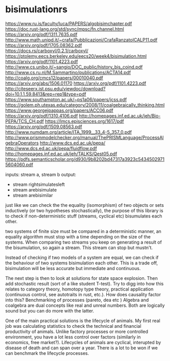 # bisimulationrs

https://www.ru.is/faculty/luca/PAPERS/algobisimchapter.pdf
https://doc.rust-lang.org/std/sync/mpsc/fn.channel.html
https://arxiv.org/pdf/1311.7635.pdf
http://www.math.unipd.it/~crafa/Pubblicazioni/CrafaRanzatoICALP11.pdf
https://arxiv.org/pdf/1705.08362.pdf
https://docs.rs/carboxyl/0.2.1/carboxyl/
https://ptolemy.eecs.berkeley.edu/eecs20/week4/bisimulation.html
https://arxiv.org/pdf/1101.4223.pdf
http://www.cs.unibo.it/~sangio/DOC_public/history_bis_coind.pdf
http://www.cs.ru.nl/M.Sammartino/publications/ACTA14.pdf
http://coalg.org/cmcs12/papers/00010040.pdf
https://arxiv.org/abs/1506.01170
https://arxiv.org/pdf/1101.4223.pdf
http://citeseerx.ist.psu.edu/viewdoc/download?doi=10.1.1.59.8413&rep=rep1&type=pdf
https://www.southampton.ac.uk/~ps1a06/papers/jcss.pdf
https://golem.ph.utexas.edu/category/2008/11/coalgebraically_thinking.html
https://www.georgejpappas.org/papers/ACC06.pdf
https://arxiv.org/pdf/1310.4106.pdf
http://homepages.inf.ed.ac.uk/jeh/Bio-PEPA/TCS_CH.pdf
https://lmcs.episciences.org/1617/pdf
https://arxiv.org/pdf/1509.08563.pdf
http://www.numdam.org/article/ITA_1999__33_4-5_357_0.pdf
http://www.prismmodelchecker.org/manual/ThePRISMLanguage/ProcessAlgebraOperators
http://www.dcs.ed.ac.uk/pepa/
http://www.dcs.ed.ac.uk/pepa/fluidflow.pdf
http://homepages.inf.ed.ac.uk/jeh/TALKS/Qest05.pdf
https://pdfs.semanticscholar.org/d930/9b8202bd47317a3923c54345029715604060.pdf

inputs: stream a, stream b
output: 
- stream<bool> rightsimulatesleft
- stream<bool> arebisimulate
- stream<bool> arebisimilar

just like we can check the the equality (isomorphism) of two objects or sets inductively (or two hypotheses stochastically), the purpose of this library is to check if non-deterministic stuff (streams, cyclical etc) bisumulates each other.

two systems of finite size must be compared in a deterministic manner, an equality algorithm must stop with a time depending on the size of the systems. When comparing two streams you keep on generating a result of the bisumulation, so again a stream. This stream can stop but mustn't.

Instead of checking if two models of a system are equal, we can check if the behaviour of two systems bisimulation each other. This is a trade off, bisimulation will be less accurate but immediate and continuous.

The next step is then to look at solutions for state space explosion. Then add stochastic result (sort of a like student T-test). Try to digg into how this relates to category theory, homotopy type theory, practical application (continuous control, see autotraits in rust, etc.). How does causality factor into this? Benchmarking of processes (pareto, dea etc ) Algebra and coalgebra are dual concepts like real and unreal numbers. Both are logically sound but you can do more with the latter.

One of the main practical solutions is the lifecycle of animals. My first real job was calculating statistics to check the technical and financial productivity of animals. Unlike factory processes or more controlled environment, you have a lot less control over factors (similarly in economics, free market?). Lifecycles of animals are cyclical, interupted by disease of death and can span over a year. There is a lot to be won if we can benchmark the lifecycle processes.